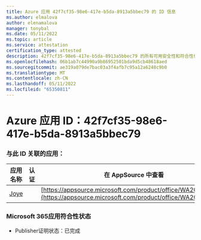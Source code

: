 ```yaml
---
title: Azure 应用 42f7cf35-98e6-417e-b5da-8913a5bbec79 的 ID 信息
ms.author: elmalova
author: elenamalova
manager: tonybal
ms.date: 05/11/2022
ms.topic: article
ms.service: attestation
certification_type: attested
description: 42f7cf35-98e6-417e-b5da-8913a5bbec79 的所有可用安全性和符合性信息。
ms.openlocfilehash: 06b1ab7c44990a9b86952501bda9d5cb48618aed
ms.sourcegitcommit: ae319a079de7bac03a3f4afb7c95a12a6248c9b0
ms.translationtype: MT
ms.contentlocale: zh-CN
ms.lasthandoff: 05/11/2022
ms.locfileid: "65350811"
---
```

# <a name="azure-app-id-42f7cf35-98e6-417e-b5da-8913a5bbec79"></a>Azure 应用 ID：42f7cf35-98e6-417e-b5da-8913a5bbec79


### <a name="apps-associated-with-this-id"></a>与此 ID 关联的应用：
| **应用名称** | **认证** | **在 AppSource 中查看** |
|--------------|---------------|-----------------------|
| [Joye](../forward/WA200003413.md) |  | [https://appsource.microsoft.com/product/office/WA200003413](https://appsource.microsoft.com/product/office/WA200003413) |

### <a name="microsoft-365-app-compliance-status"></a>Microsoft 365应用符合性状态
- Publisher证明状态：已完成
